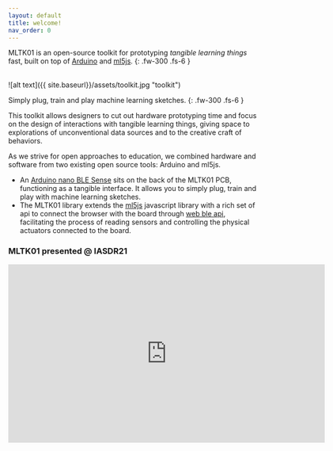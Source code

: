 ```yaml
---
layout: default
title: welcome!
nav_order: 0
---
```


MLTK01 is an open-source toolkit for prototyping _tangible learning things_ fast, built on top of [Arduino](https://www.arduino.cc/) and [ml5js](https://ml5js.org/).
{: .fw-300 .fs-6 }

<br>
![alt text]({{ site.baseurl}}/assets/toolkit.jpg "toolkit")
<br>

Simply plug, train and play machine learning sketches.
{: .fw-300 .fs-6 }

This toolkit allows designers to cut out hardware prototyping time and <span class="highlight">focus on the design of interactions with tangible learning things</span>, giving space to explorations of unconventional data sources and to the creative craft of behaviors.

As we strive for open approaches to education, <span class="highlight">we combined hardware and software from two existing open source tools: Arduino and ml5js</span>.

- An [Arduino nano BLE Sense](https://store.arduino.cc/arduino-nano-33-ble-sense) sits on the back of the MLTK01 PCB, functioning as a tangible interface. It allows you to simply plug, train and play with machine learning sketches.
- The MLTK01 library extends the [ml5js](https://ml5js.org/) javascript library with a rich set of api to connect the browser with the board through [web ble api](https://webbluetoothcg.github.io/web-bluetooth/), facilitating the process of reading sensors and controlling the physical actuators connected to the board.

### MLTK01 presented @ IASDR21

<iframe src="https://player.vimeo.com/video/654463896?h=946aaf31ad" width="640" height="360" frameborder="0" allow="autoplay; fullscreen; picture-in-picture" allowfullscreen></iframe>
